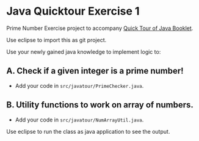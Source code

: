 # Java Quicktour Exercise 1

Prime Number Exercise project to accompany [Quick Tour of Java Booklet](https://bit.ly/javatourbook).


Use eclipse to import this as git project.

Use your newly gained java knowledge to implement logic to:

## A. Check if a given integer is a prime number!
   * Add your code in `src/javatour/PrimeChecker.java`.
   
## B. Utility functions to work on array of numbers.
   * Add your code in `src/javatour/NumArrayUtil.java`.

Use eclipse to run the class as java application to see the output.
